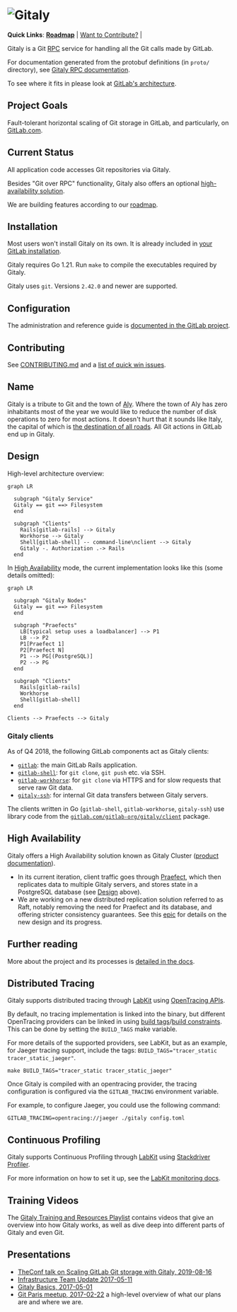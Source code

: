 # ![Gitaly](https://gitlab.com/gitlab-org/gitaly/uploads/509123ed56bd51247996038c858db006/gitaly-wordmark-small.png)

**Quick Links**:
  [**Roadmap**][roadmap] |
  [Want to Contribute?](#contributing) |

Gitaly is a Git [RPC](https://en.wikipedia.org/wiki/Remote_procedure_call)
service for handling all the Git calls made by GitLab.

For documentation generated from the protobuf definitions (in `proto/` directory),
see [Gitaly RPC documentation](https://gitlab-org.gitlab.io/gitaly/).

To see where it fits in please look at [GitLab's architecture](https://docs.gitlab.com/ce/development/architecture.html#system-layout).

## Project Goals

Fault-tolerant horizontal scaling of Git storage in GitLab, and particularly, on [GitLab.com](https://gitlab.com).

## Current Status

All application code accesses Git repositories via Gitaly.

Besides "Git over RPC" functionality, Gitaly also offers an optional [high-availability solution](#high-availability).

We are building features according to our [roadmap][roadmap].

## Installation

Most users won't install Gitaly on its own. It is already included in [your GitLab installation](https://about.gitlab.com/install/).

Gitaly requires Go 1.21. Run `make` to compile the executables
required by Gitaly.

Gitaly uses `git`. Versions `2.42.0` and newer are supported.

## Configuration

The administration and reference guide is [documented in the GitLab project](https://docs.gitlab.com/ee/administration/gitaly/).

## Contributing

See [CONTRIBUTING.md](CONTRIBUTING.md) and a [list of quick win issues](https://gitlab.com/gitlab-org/gitaly/-/issues/?sort=due_date&state=opened&label_name%5B%5D=quick%20win&first_page_size=20).

## Name

Gitaly is a tribute to Git and the town of [Aly](https://en.wikipedia.org/wiki/Aly). Where the town of
Aly has zero inhabitants most of the year we would like to reduce the number of
disk operations to zero for most actions. It doesn't hurt that it sounds like
Italy, the capital of which is [the destination of all roads](https://en.wikipedia.org/wiki/All_roads_lead_to_Rome). All Git actions in
GitLab end up in Gitaly.

## Design

High-level architecture overview:

```mermaid
graph LR

  subgraph "Gitaly Service"
  Gitaly == git ==> Filesystem
  end

  subgraph "Clients"
    Rails[gitlab-rails] --> Gitaly
    Workhorse --> Gitaly
    Shell[gitlab-shell] -- command-line\nclient --> Gitaly
    Gitaly -. Authorization .-> Rails
  end
```

In [High Availability](#high-availability) mode, the current implementation looks like this (some details omitted):

```mermaid
graph LR

  subgraph "Gitaly Nodes"
  Gitaly == git ==> Filesystem
  end

  subgraph "Praefects"
    LB[typical setup uses a loadbalancer] --> P1
    LB --> P2
    P1[Praefect 1]
    P2[Praefect N]
    P1 --> PG[(PostgreSQL)]
    P2 --> PG
  end

  subgraph "Clients"
    Rails[gitlab-rails]
    Workhorse
    Shell[gitlab-shell]
  end

Clients --> Praefects --> Gitaly
```

### Gitaly clients

As of Q4 2018, the following GitLab components act as Gitaly clients:

- [`gitlab`](https://gitlab.com/gitlab-org/gitlab/blob/master/lib/gitlab/gitaly_client.rb):
  the main GitLab Rails application.
- [`gitlab-shell`](https://gitlab.com/gitlab-org/gitlab-shell/tree/main):
  for `git clone`, `git push` etc. via SSH.
- [`gitlab-workhorse`](https://gitlab.com/gitlab-org/gitlab/-/blob/master/workhorse/internal/gitaly/gitaly.go):
  for `git clone` via HTTPS and for slow requests that serve raw Git data.
- [`gitaly-ssh`](https://gitlab.com/gitlab-org/gitaly/tree/master/cmd/gitaly-ssh):
  for internal Git data transfers between Gitaly servers.

The clients written in Go (`gitlab-shell`, `gitlab-workhorse`, `gitaly-ssh`)
use library code from the
[`gitlab.com/gitlab-org/gitaly/client`](https://gitlab.com/gitlab-org/gitaly/tree/master/client)
package.

## High Availability

Gitaly offers a High Availability solution known as Gitaly Cluster ([product documentation](https://docs.gitlab.com/ee/administration/gitaly/)).

- In its current iteration, client traffic goes through [Praefect](https://docs.gitlab.com/ee/administration/gitaly/praefect.html), which then replicates data to multiple Gitaly servers, and stores state in a PostgreSQL database (see [Design](#design) above).
- We are working on a new distributed replication solution referred to as Raft, notably removing the need for Praefect and its database, and offering stricter consistency guarantees. See this [epic](https://gitlab.com/groups/gitlab-org/-/epics/8903) for details on the new design and its progress.

## Further reading

More about the project and its processes is [detailed in the docs](doc/README.md).

## Distributed Tracing

Gitaly supports distributed tracing through [LabKit](https://gitlab.com/gitlab-org/labkit/) using [OpenTracing APIs](https://opentracing.io).

By default, no tracing implementation is linked into the binary, but different OpenTracing providers can be linked in using [build tags](https://golang.org/pkg/go/build/#hdr-Build_Constraints)/[build constraints](https://golang.org/pkg/go/build/#hdr-Build_Constraints). This can be done by setting the `BUILD_TAGS` make variable.

For more details of the supported providers, see LabKit, but as an example, for Jaeger tracing support, include the tags: `BUILD_TAGS="tracer_static tracer_static_jaeger"`.

```shell
make BUILD_TAGS="tracer_static tracer_static_jaeger"
```

Once Gitaly is compiled with an opentracing provider, the tracing configuration is configured via the `GITLAB_TRACING` environment variable.

For example, to configure Jaeger, you could use the following command:

```shell
GITLAB_TRACING=opentracing://jaeger ./gitaly config.toml
```

## Continuous Profiling

Gitaly supports Continuous Profiling through [LabKit][] using [Stackdriver Profiler](https://cloud.google.com/profiler).

For more information on how to set it up, see the [LabKit monitoring docs](https://gitlab.com/gitlab-org/labkit/-/blob/master/monitoring/doc.go).

## Training Videos

The [Gitaly Training and Resources Playlist](https://www.youtube.com/playlist?list=PL05JrBw4t0KqPMCB7xW1ExIRp6YuD_7_N)
contains videos that give an overview into how Gitaly works, as well as dive
deep into different parts of Gitaly and even Git.

## Presentations

- [TheConf talk on Scaling GitLab Git storage with Gitaly, 2019-08-16](https://speakerdeck.com/olsfer/how-gitlab-scaled-git-access-with-a-go-service)
- [Infrastructure Team Update 2017-05-11](https://about.gitlab.com/2017/05/11/functional-group-updates/#infrastructure-team)
- [Gitaly Basics, 2017-05-01](https://docs.google.com/presentation/d/1cLslUbXVkniOaeJ-r3s5AYF0kQep8VeNfvs0XSGrpA0/edit#slide=id.g1c73db867d_0_0)
- [Git Paris meetup, 2017-02-22](https://docs.google.com/presentation/d/19OZUalFMIDM8WujXrrIyCuVb_oVeaUzpb-UdGThOvAo/edit?usp=sharing) a high-level overview of what our plans are and where we are.

[roadmap]: https://about.gitlab.com/handbook/engineering/development/enablement/systems/gitaly/#roadmap
[LabKit]: https://gitlab.com/gitlab-org/labkit/
